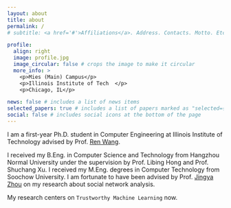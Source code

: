```yaml
---
layout: about
title: about
permalink: /
# subtitle: <a href='#'>Affiliations</a>. Address. Contacts. Motto. Etc.

profile:
  align: right
  image: profile.jpg
  image_circular: false # crops the image to make it circular
  more_info: >
    <p>Mies (Main) Campus</p>
    <p>Illinois Institute of Tech  </p>
    <p>Chicago, IL</p>

news: false # includes a list of news items
selected_papers: true # includes a list of papers marked as "selected={true}"
social: false # includes social icons at the bottom of the page
---
```


I am a first-year Ph.D. student in Computer Engineering at Illinois Institute of Technology advised by Prof. [Ren Wang](https://wangren09.github.io/). 

I received my B.Eng. in Computer Science and Technology from Hangzhou Normal University under the supervision by Prof. Libing Hong and Prof. Shuchang Xu. I received my M.Eng. degrees in Computer Technology from Soochow University. I am fortunate to have been advised by Prof. [Jingya Zhou](https://web.suda.edu.cn/jy_zhou/index.html) on my research about social network analysis.


My research centers on `Trustworthy Machine Learning` now.

